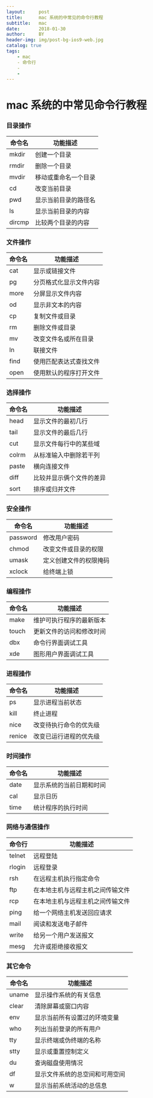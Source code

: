 ```yaml
---
layout:     post
title:      mac 系统的中常见的命令行教程
subtitle:   mac
date:       2018-01-30
author:     BY
header-img: img/post-bg-ios9-web.jpg
catalog: true
tags:
    - mac
    - 命令行
    - 
    - 
---
```

# mac 系统的中常见命令行教程


### 目录操作

命令名 | 功能描述
-------|----------
mkdir  | 创建一个目录
rmdir  |  删除一个目录
mvdir  |  移动或重命名一个目录
     cd | 改变当前目录
pwd  | 显示当前目录的路径名
ls | 显示当前目录的内容
dircmp | 比较两个目录的内容

### 文件操作
命令名 | 功能描述
------|-------
cat | 显示或链接文件
pg | 分页格式化显示文件内容
more | 分屏显示文件内容
od | 显示非文本的内容
cp | 复制文件或目录
rm | 删除文件或目录
mv | 改变文件名或所在目录
ln | 联接文件
find | 使用匹配表达式查找文件
open | 使用默认的程序打开文件 
### 选择操作
命令名 | 功能描述
-------|--------
head | 显示文件的最初几行
tail | 显示文件的最后几行
cut | 显示文件每行中的某些域
colrm | 从标准输入中删除若干列
paste | 横向连接文件
diff | 比较并显示俩个文件的差异
sort | 排序或归并文件

### 安全操作
命令名 | 功能描述
-------|---------
password | 修改用户密码
chmod | 改变文件或目录的权限
umask | 定义创建文件的权限掩码
xclock | 给终端上锁

### 编程操作
命令名 | 功能描述
-------|--------
make | 维护可执行程序的最新版本
touch | 更新文件的访问和修改时间
dbx | 命令行界面调试工具
xde | 图形用户界面调试工具

### 进程操作
命令名 | 功能描述
------|-----
ps | 显示进程当前状态
kill | 终止进程
nice | 改变待执行命令的优先级
renice | 改变已运行进程的优先级

### 时间操作
命令名 | 功能描述
------|--------
date | 显示系统的当前日期和时间
cal | 显示日历
time | 统计程序的执行时间
### 网络与通信操作
命令行 | 功能描述
-----|-------
telnet | 远程登陆
rlogin | 远程登录
rsh | 在远程主机执行指定命令
ftp | 在本地主机与远程主机之间传输文件
rcp | 在本地主机与远程主机之间传输文件
ping | 给一个网络主机发送回应请求
mail | 阅读和发送电子邮件
write | 给另一个用户发送报文
mesg | 允许或拒绝接收报文
### 其它命令
命令名 | 功能描述
------|-------
uname | 显示操作系统的有关信息
clear | 清除屏幕或窗口内容
env | 显示当前所有设置过的环境变量
who | 列出当前登录的所有用户
tty | 显示终端或伪终端的名称
stty | 显示或重置控制定义
du | 查询磁盘使用情况
df | 显示文件系统的总空间和可用空间
w | 显示当前系统活动的总信息


